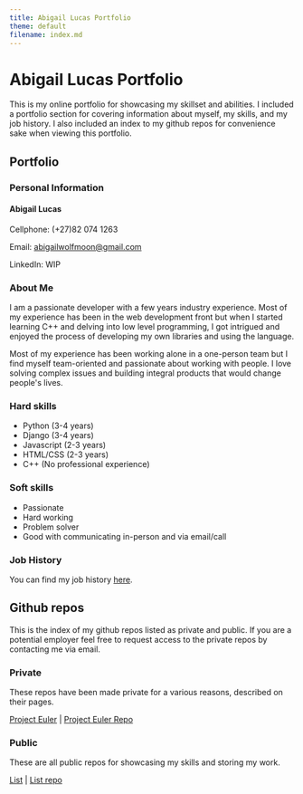 ```yaml
---
title: Abigail Lucas Portfolio
theme: default
filename: index.md
--- 
```


# Abigail Lucas Portfolio

This is my online portfolio for showcasing my skillset and abilities. I included a portfolio section for covering information about myself, my skills, and my job history. I also included an index to my github repos for convenience sake when viewing this portfolio.

## Portfolio

### Personal Information

#### Abigail Lucas

Cellphone: (+27)82 074 1263

Email: abigailwolfmoon@gmail.com

LinkedIn: WIP

### About Me

I am a passionate developer with a few years industry experience. Most of my experience has been in the web development front but when I started learning C++ and delving into low level programming, I got intrigued and enjoyed the process of developing my own libraries and using the language.


Most of my experience has been working alone in a one-person team but I find myself team-oriented and passionate about working with people. I love solving complex issues and building integral products that would change people's lives.

### Hard skills

- Python (3-4 years)
- Django (3-4 years)
- Javascript (2-3 years)
- HTML/CSS (2-3 years)
- C++ (No professional experience)

### Soft skills

- Passionate
- Hard working
- Problem solver
- Good with communicating in-person and via email/call

### Job History

You can find my job history [here](job-history.html).

## Github repos

This is the index of my github repos listed as private and public. If you are a potential employer feel free to request access to the private repos by contacting me via email.

### Private

These repos have been made private for a various reasons, described on their pages.

[Project Euler](project-euler.html) | [Project Euler Repo](https://github.com/abigail-lucas/project-euler-cpp)


### Public

These are all public repos for showcasing my skills and storing my work.

[List](list.html) | [List repo](https://github.com/abigail-lucas/list-cpp)

